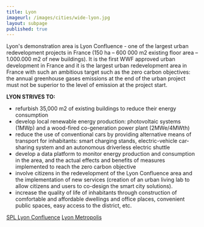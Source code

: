 ```yaml
---
title: Lyon
imageurl: /images/cities/wide-lyon.jpg
layout: subpage
published: true
---
```

Lyon's demonstration area is Lyon Confluence - one of the largest urban redevelopment projects in France (150 ha – 600 000 m2 existing floor area – 1.000.000 m2 of new buildings). It is the first WWF approved urban development in France and it is the largest urban redevelopment area in France with such an ambitious target such as the zero carbon objectives: the annual greenhouse gases emissions at the end of the urban project must not be superior to the level of emission at the project start.

**LYON STRIVES TO:**

*   refurbish 35,000 m2 of existing buildings to reduce their energy consumption
*   develop local renewable energy production: photovoltaic systems (1MWp) and a wood-fired co-generation power plant (2MWe/4MWth)
*   reduce the use of conventional cars by providing alternative means of transport for inhabitants: smart charging stands, electric-vehicle car-sharing system and an autonomous driverless electric shuttle
*   develop a data platform to monitor energy production and consumption in the area, and the actual effects and benefits of measures implemented to reach the zero carbon objective
*   involve citizens in the redevelopment of the Lyon Confluence area and the implementation of new services (creation of an urban living lab to allow citizens and users to co-design the smart city solutions).
*   increase the quality of life of inhabitants through construction of comfortable and affordable dwellings and office places, convenient public spaces, easy access to the district, etc.
    
[SPL Lyon Confluence](http://www.lyon-confluence.fr/en/index.html)
[Lyon Metropolis](http://www.business.greaterlyon.com/metropole-de-lyon-france-6.html)


